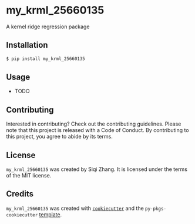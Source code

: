 # my_krml_25660135

A kernel ridge regression package

## Installation

```bash
$ pip install my_krml_25660135
```

## Usage

- TODO

## Contributing

Interested in contributing? Check out the contributing guidelines. Please note that this project is released with a Code of Conduct. By contributing to this project, you agree to abide by its terms.

## License

`my_krml_25660135` was created by Siqi Zhang. It is licensed under the terms of the MIT license.

## Credits

`my_krml_25660135` was created with [`cookiecutter`](https://cookiecutter.readthedocs.io/en/latest/) and the `py-pkgs-cookiecutter` [template](https://github.com/py-pkgs/py-pkgs-cookiecutter).
